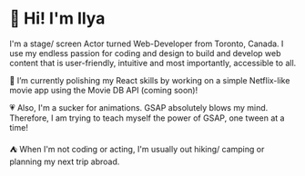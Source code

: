 <h1>👋 Hi! I'm Ilya </h1> 
  
<p> I'm a stage/ screen Actor turned Web-Developer from Toronto, Canada. I use my endless passion for coding and design to build and develop web content that is user-friendly, intuitive and most importantly, accessible to all. </p>

📖 I’m currently polishing my React skills by working on a simple Netflix-like movie app using the Movie DB API (coming soon)!

💗 Also, I'm a sucker for animations. GSAP absolutely blows my mind. Therefore, I am trying to teach myself the power of GSAP, one tween at a time!

⛺ When I'm not coding or acting, I'm usually out hiking/ camping or planning my next trip abroad.

